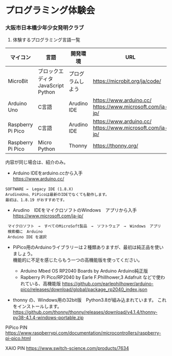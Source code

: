 # プログラミング体験会
### 大阪市日本橋少年少女発明クラブ

1) 体験するプログラミング言語一覧


|マイコン|言語|開発環境|URL|
|------|--------|---|-|
|MicroBit|ブロックエディタ<br>JavaScript<br>Python|プログラムしよう|<https://microbit.org/ja/code/>|
|Arduino Uno|C言語|Arudino IDE| <https://www.arduino.cc/><br><https://www.microsoft.com/ja-jp/> |
|Raspberry Pi Pico |C言語|Arudino IDE|<https://www.arduino.cc/><br><https://www.microsoft.com/ja-jp/> |
|Raspberry Pi Pico |Micro Python|Thonny|<https://thonny.org/>|

内容が同じ場合は、紹介のみ。


- Arduino IDEをarduino.ccから入手<br><https://www.arduino.cc/>
```
SOFTWARE →　Legacy IDE (1.8.X)
ArudinoUno、PiPicoは最新のIDEでなくても動作します。
最初は、1.8.19 がおすすめです。
```

- Arudino　IDEをマイクロソフトのWindows　アプリから入手<br><https://www.microsoft.com/ja-jp/>
```
 マイクロソフト　→　すべてのMicroSoft製品　→　ソフトウェア　→　Windows　アプリ
 検索欄に　Arduino
 Arduino IDE を選択
```

- PiPico用のArduinoライブラリーは２種類ありますが、最初は純正品を使いましょう。<br>機能的に不足を感じたらもう一つの高機能版を使ってください。
  - Arduino Mbed OS RP2040 Boards by Arduino
    Arduino純正版
  - Rapberry Pi Pico/RP2040 by Earle F.Phillhower,3
    Adafruit などで使われている、高機能版
    <https://github.com/earlephilhower/arduino-pico/releases/download/global/package_rp2040_index.json>


- thonny の、Windows用の32bit版　Python3.8が組み込まれています。
 これをインストールします。
　　<https://github.com/thonny/thonny/releases/download/v4.1.4/thonny-py38-4.1.4-windows-portable.zip>


PiPico PIN
https://www.raspberrypi.com/documentation/microcontrollers/raspberry-pi-pico.html

XAIO PIN
https://www.switch-science.com/products/7634

